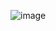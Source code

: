 ![image](https://github.com/jestxfot/nostalgia/assets/87380272/1b6e9330-7262-466c-8dd6-520fd926b393)
